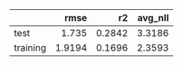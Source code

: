 |          |   rmse |     r2 |   avg_nll |
|:---------|-------:|-------:|----------:|
| test     | 1.735  | 0.2842 |    3.3186 |
| training | 1.9194 | 0.1696 |    2.3593 |